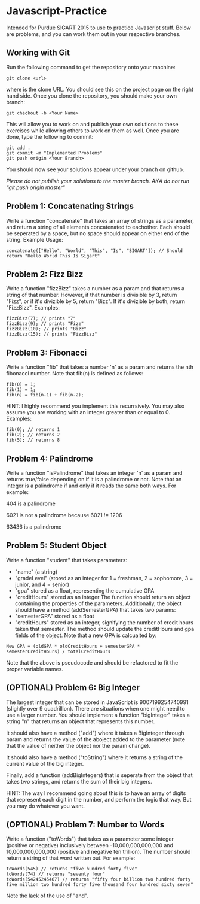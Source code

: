 # Javascript-Practice
Intended for Purdue SIGART 2015 to use to practice Javascript stuff.
Below are problems, and you can work them out in your respective branches.

## Working with Git
Run the following command to get the repository onto your machine:
```
git clone <url>
```
where <url> is the clone URL. You should see this on the project page on the right hand side.
Once you clone the repository, you should make your own branch:
```
git checkout -b <Your Name>
```
This will allow you to work on and publish your own solutions to these exercises while allowing others to work on them as well.
Once you are done, type the following to commit:
```
git add .
git commit -m "Implemented Problems"
git push origin <Your Branch>
```
You should now see your solutions appear under your branch on github.

*Please do not publish your solutions to the master branch. AKA do not run "git push origin master"*

## Problem 1: Concatenating Strings
Write a function "concatenate" that takes an array of strings as a parameter, and return a string of all elements concatenated to eachother.
Each should be seperated by a space, but no space should appear on either end of the string.
Example Usage:
```
concatenate(["Hello", "World", "This", "Is", "SIGART"]); // Should return "Hello World This Is Sigart"
```
## Problem 2: Fizz Bizz
Write a function "fizzBizz" takes a number as a param and that returns a string of that number. However, if that number is divisible by 3, return "Fizz", or if it's divizible by 5, return "Bizz". If it's divizible by both, return "FizzBizz".
Examples:
```
fizzBizz(7); // prints "7"
fizzBizz(9); // prints "Fizz"
fizzBizz(10); // prints "Bizz"
fizzBizz(15); // prints "FizzBizz"
```
## Problem 3: Fibonacci
Write a function "fib" that takes a number 'n' as a param and returns the nth fibonacci number. Note that fib(n) is defined as follows:
```
fib(0) = 1;
fib(1) = 1;
fib(n) = fib(n-1) + fib(n-2);
```
HINT: I highly recommend you implement this recurrsively. You may also assume you are working with an integer greater than or equal to 0.
Examples:
```
fib(0); // returns 1
fib(2); // returns 2
fib(5); // returns 8
```
## Problem 4: Palindrome
Write a function "isPalindrome" that takes an integer 'n' as a param and returns true/false depending on if it is a palindrome or not. Note that an integer is a palindrome if and only if it reads the same both ways. For example:

404 is a palindrome

6021 is not a palindrome because 6021 != 1206

63436 is a palindrome
## Problem 5: Student Object
Write a function "student" that takes parameters:
* "name" (a string)
* "gradeLevel" (stored as an integer for 1 = freshman, 2 = sophomore, 3 = junior, and 4 = senior)
* "gpa" stored as a float, representing the cumulative GPA
* "creditHours" stored as an integer
The function should return an object containing the properties of the parameters. Additionally, the object should have a method (addSemesterGPA) that takes two params:
* "semesterGPA" stored as a float
* "creditHours" stored as an integer, signifying the number of credit hours taken that semester.
The method should update the creditHours and gpa fields of the object.  Note that a new GPA is calcualted by:
```
New GPA = (oldGPA * oldCreditHours + semesterGPA * semesterCreditHours) / totalCreditHours
```
Note that the above is pseudocode and should be refactored to fit the proper variable names.
## (OPTIONAL) Problem 6: Big Integer
The largest integer that can be stored in JavaScript is 9007199254740991 (slightly over 9 quadrillion). There are situations when one might need to use a larger number. You should implement a function "bigInteger" takes a string "n" that returns an object that represents this number. 

It should also have a method ("add") where it takes a BigInteger through param and returns the value of the aboject added to the parameter (note that the value of neither the object nor the param change).

It should also have a method ("toString") where it returns a string of the current value of the big integer.

Finally, add a function (addBigIntegers) that is seperate from the object that takes two strings, and returns the sum of their big integers.

HINT: The way I recommend going about this is to have an array of digits that represent each digit in the number, and perform the logic that way. But you may do whatever you want.
## (OPTIONAL) Problem 7: Number to Words
Write a function ("toWords") that takes as a parameter some integer (positive or negative) inclusively between -10,000,000,000,000 and 10,000,000,000,000 (positive and negative ten trillion). The number should return a string of that word written out. For example:
```
toWords(545) // returns "five hundred forty five"
toWords(74) // returns "seventy four"
toWords(54245245467) // returns "fifty four billion two hundred forty five million two hundred forty five thousand four hundred sixty seven"
```
Note the lack of the use of "and".
